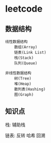 # leetcode

## 数据结构
```
线性数据结构
    数组(Array)
    链表(Link List)
    栈(Stack)
    队列(Queue)

非线性数据结构
    树(Tree)
    堆(Heap)
    散列表(Hashing)
    图(Graph)
```

## 知识点
栈:
    辅助栈    

链表:
    反转
    哈希
    回溯

